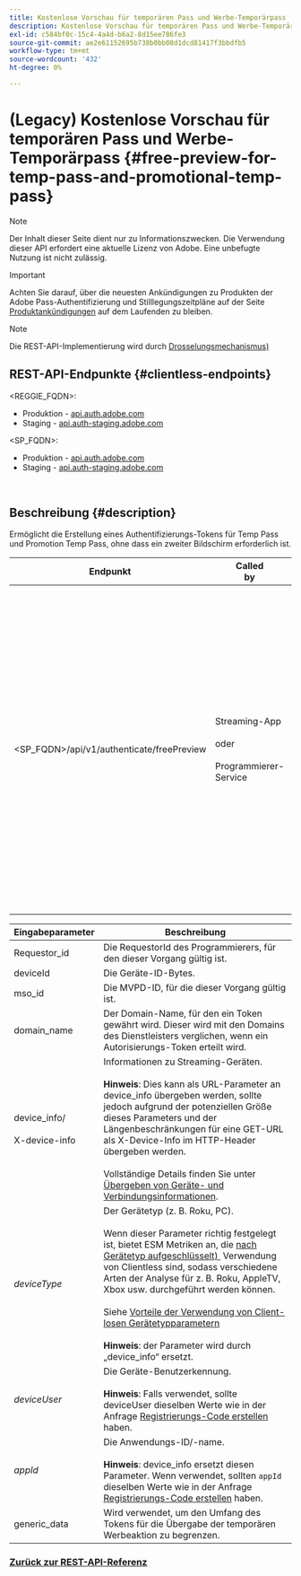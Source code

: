 ```yaml
---
title: Kostenlose Vorschau für temporären Pass und Werbe-Temporärpass
description: Kostenlose Vorschau für temporären Pass und Werbe-Temporärpass
exl-id: c584bf0c-15c4-4a4d-b6a2-8d15ee786fe3
source-git-commit: ae2e61152695b738b0bb08d1dcd81417f3bbdfb5
workflow-type: tm+mt
source-wordcount: '432'
ht-degree: 0%

---
```


# (Legacy) Kostenlose Vorschau für temporären Pass und Werbe-Temporärpass {#free-preview-for-temp-pass-and-promotional-temp-pass}

>[!NOTE]
>
>Der Inhalt dieser Seite dient nur zu Informationszwecken. Die Verwendung dieser API erfordert eine aktuelle Lizenz von Adobe. Eine unbefugte Nutzung ist nicht zulässig.

>[!IMPORTANT]
>
> Achten Sie darauf, über die neuesten Ankündigungen zu Produkten der Adobe Pass-Authentifizierung und Stilllegungszeitpläne auf der Seite [Produktankündigungen](/help/authentication/product-announcements.md) auf dem Laufenden zu bleiben.

>[!NOTE]
>
> Die REST-API-Implementierung wird durch [Drosselungsmechanismus) &#x200B;](/help/authentication/integration-guide-programmers/throttling-mechanism.md)

## REST-API-Endpunkte {#clientless-endpoints}

&lt;REGGIE_FQDN>:

* Produktion - [api.auth.adobe.com](http://api.auth.adobe.com/)
* Staging - [api.auth-staging.adobe.com](http://api.auth-staging.adobe.com/)

&lt;SP_FQDN>:

* Produktion - [api.auth.adobe.com](http://api.auth.adobe.com/)
* Staging - [api.auth-staging.adobe.com](http://api.auth-staging.adobe.com/)

</br>

## Beschreibung {#description}

Ermöglicht die Erstellung eines Authentifizierungs-Tokens für Temp Pass und Promotion Temp Pass, ohne dass ein zweiter Bildschirm erforderlich ist.


| Endpunkt | Called </br>by | Eingabe   </br>Parameter | HTTP </br>Methode | Antwort | HTTP </br>Antwort |
|-------------------------------------------|-------------------------------------------------------|-------------------------------------------------------------------------------------------------------------------------------------------------------------------------------------------------------------------------------------------------------------------------------------------------------------------------------------------------|-------------------|-----------------------------------------------------------------------------------------------------------------------------------------------|-------------------------------------------|
| &lt;SP_FQDN>/api/v1/authenticate/freePreview | Streaming-App</br></br>oder</br></br>Programmierer-Service | 1. Requestor_id (obligatorisch)</br>    </br>2.  deviceId (obligatorisch)</br>    </br>3.  mso_id (obligatorisch)</br>    </br>4.  domain_name (obligatorisch)</br>    </br>5.  device_info/X-device-info (obligatorisch)</br>6.  deviceType</br>    </br>7.  deviceUser (veraltet)</br>    </br>8.  appId (veraltet)</br>    </br>9.  generic_data (optional) | POST | Die erfolgreiche Antwort lautet 204 Kein Inhalt. Dies bedeutet, dass das Token erfolgreich erstellt wurde und für die Autorisierungsflüsse verwendet werden kann. | 204 - Kein Inhalt   </br>400 - Fehlerhafte Anfrage |

<div>


| Eingabeparameter | Beschreibung |
|-------------------------------------|----------------------------------------------------------------------------------------------------------------------------------------------------------------------------------------------------------------------------------------------------------------------------------------------------------------------------------------------------------------------------------------------------------------------------------------------------------------------------------------------------------------------------------------------------------------------------------------------------------------------------------------------------------------------|
| Requestor_id | Die RequestorId des Programmierers, für den dieser Vorgang gültig ist. |
| deviceId | Die Geräte-ID-Bytes. |
| mso_id | Die MVPD-ID, für die dieser Vorgang gültig ist. |
| domain_name | Der Domain-Name, für den ein Token gewährt wird. Dieser wird mit den Domains des Dienstleisters verglichen, wenn ein Autorisierungs-Token erteilt wird. |
| device_info/</br></br>X-device-info | Informationen zu Streaming-Geräten.</br></br>**Hinweis**: Dies kann als URL-Parameter an device_info übergeben werden, sollte jedoch aufgrund der potenziellen Größe dieses Parameters und der Längenbeschränkungen für eine GET-URL als X-Device-Info im HTTP-Header übergeben werden. </br></br>Vollständige Details finden Sie unter [Übergeben von Geräte- und Verbindungsinformationen](/help/authentication/integration-guide-programmers/legacy/client-information/passing-client-information-device-connection-and-application.md). |
| _deviceType_ | Der Gerätetyp (z. B. Roku, PC).</br></br>Wenn dieser Parameter richtig festgelegt ist, bietet ESM Metriken an, die [nach Gerätetyp aufgeschlüsselt) &#x200B;](/help/authentication/integration-guide-programmers/features-premium/esm/entitlement-service-monitoring-overview.md#clientless_device_type) Verwendung von Clientless sind, sodass verschiedene Arten der Analyse für z. B. Roku, AppleTV, Xbox usw. durchgeführt werden können.</br></br>Siehe [Vorteile der Verwendung von Client-losen Gerätetypparametern &#x200B;](/help/authentication/integration-guide-programmers/legacy/notes-technical/benefits-of-using-the-clientless-devicetype-parameter-in-pass-metrics.md)</br></br>**Hinweis**: der Parameter wird durch „device_info“ ersetzt. |
| _deviceUser_ | Die Geräte-Benutzerkennung.</br></br>**Hinweis**: Falls verwendet, sollte deviceUser dieselben Werte wie in der Anfrage [Registrierungs-Code erstellen](/help/authentication/integration-guide-programmers/legacy/rest-api-v1/apis/registration-code-request.md) haben. |
| _appId_ | Die Anwendungs-ID/-name. </br></br>**Hinweis**: device_info ersetzt diesen Parameter. Wenn verwendet, sollten `appId` dieselben Werte wie in der Anfrage [Registrierungs-Code erstellen](/help/authentication/integration-guide-programmers/legacy/rest-api-v1/apis/registration-code-request.md) haben. |
| generic_data | Wird verwendet, um den Umfang des Tokens für die Übergabe der temporären Werbeaktion zu begrenzen. |


### [Zurück zur REST-API-Referenz](/help/authentication/integration-guide-programmers/legacy/rest-api-v1/rest-api-reference.md)
